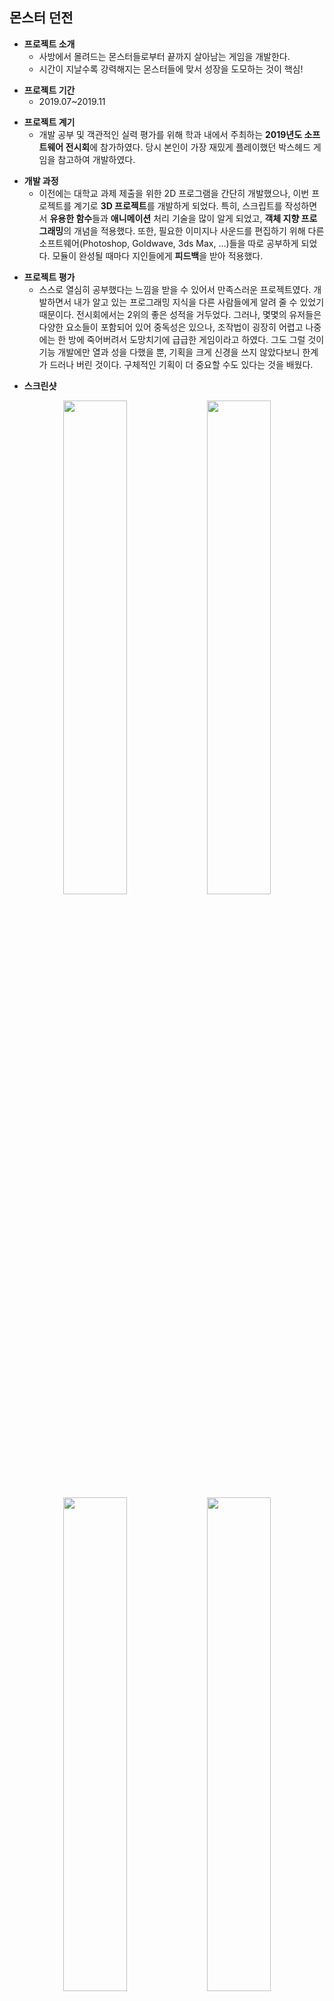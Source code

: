 ## 몬스터 던전

+ **프로젝트 소개**
  + 사방에서 몰려드는 몬스터들로부터 끝까지 살아남는 게임을 개발한다.
  + 시간이 지날수록 강력해지는 몬스터들에 맞서 성장을 도모하는 것이 핵심!

- **프로젝트 기간**
  - 2019.07~2019.11
  
+ **프로젝트 계기**
  + 개발 공부 및 객관적인 실력 평가를 위해 학과 내에서 주최하는 **2019년도 소프트웨어 전시회**에 참가하였다. 당시 본인이 가장 재밌게 플레이했던 박스헤드 게임을 참고하여 개발하였다.

- **개발 과정**
  - 이전에는 대학교 과제 제출을 위한 2D 프로그램을 간단히 개발했으나, 이번 프로젝트를 계기로 **3D 프로젝트**를 개발하게 되었다. 특히, 스크립트를 작성하면서 **유용한 함수**들과 **애니메이션** 처리 기술을 많이 알게 되었고, **객체 지향 프로그래밍**의 개념을 적용했다. 또한, 필요한 이미지나 사운드를 편집하기 위해 다른 소프트웨어(Photoshop, Goldwave, 3ds Max, ...)들을 따로 공부하게 되었다. 모듈이 완성될 때마다 지인들에게 **피드백**을 받아 적용했다.
  
+ **프로젝트 평가**
  + 스스로 열심히 공부했다는 느낌을 받을 수 있어서 만족스러운 프로젝트였다. 개발하면서 내가 알고 있는 프로그래밍 지식을 다른 사람들에게 알려 줄 수 있었기 때문이다. 전시회에서는 2위의 좋은 성적을 거두었다. 그러나, 몇몇의 유저들은 다양한 요소들이 포함되어 있어 중독성은 있으나, 조작법이 굉장히 어렵고 나중에는 한 방에 죽어버려서 도망치기에 급급한 게임이라고 하였다. 그도 그럴 것이 기능 개발에만 열과 성을 다했을 뿐, 기획을 크게 신경을 쓰지 않았다보니 한계가 드러나 버린 것이다. 구체적인 기획이 더 중요할 수도 있다는 것을 배웠다.

- **스크린샷**
<div align="center"> 
<img width="45%" height="45%" src="https://user-images.githubusercontent.com/60832219/208724636-938072b4-9c87-4932-8e19-d6f82d0d9e8f.png"/>
<img width="45%" height="45%" src="https://user-images.githubusercontent.com/60832219/208724647-a81382e9-90d1-4cff-aa5f-703bc3ac6c6f.png"/>
<img width="45%" height="45%" src="https://user-images.githubusercontent.com/60832219/208724650-f8b30a68-e452-4d24-ba20-bf54c023cb4d.png"/>
<img width="45%" height="45%" src="https://user-images.githubusercontent.com/60832219/208724655-5639bf53-155f-43b4-b27c-f9a3dd00a96b.png"/>
<img width="45%" height="45%" src="https://user-images.githubusercontent.com/60832219/208724661-0b13931f-c4ce-4557-9645-aa4d05e5a286.png"/>
<img width="45%" height="45%" src="https://user-images.githubusercontent.com/60832219/208724664-7c0b4f74-bd90-45a8-bd33-149f13f9bd6a.png"/>
</div>

+ **동영상**
<div align="center">
  <a href="https://www.youtube.com/watch?v=RY-BMeURcVA"><img width="50%" height="50%" src="https://user-images.githubusercontent.com/60832219/208757018-665642e6-7842-4c34-9dac-be712d26681e.png"/></a>
</div>
